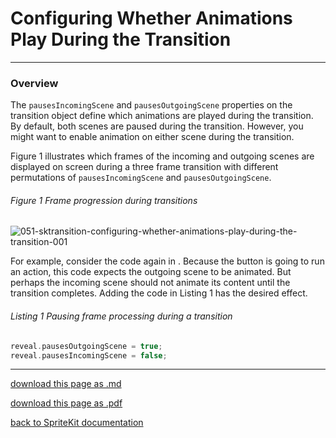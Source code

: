 # Configuring Whether Animations Play During the Transition

-----------------------------

### Overview

The `pausesIncomingScene` and `pausesOutgoingScene` properties on the transition object define which animations are played during the transition. By default, both scenes are paused during the transition. However, you might want to enable animation on either scene during the transition.

Figure 1 illustrates which frames of the incoming and outgoing scenes are displayed on screen during a three frame transition with different permutations of `pausesIncomingScene` and `pausesOutgoingScene`.

###### Figure 1 Frame progression during transitions

![051-sktransition-configuring-whether-animations-play-during-the-transition-001](/images/051-sktransition-configuring-whether-animations-play-during-the-transition-001.png)

For example, consider the code again in . Because the button is going to run an action, this code expects the outgoing scene to be animated. But perhaps the incoming scene should not animate its content until the transition completes. Adding the code in Listing 1 has the desired effect.

###### Listing 1 Pausing frame processing during a transition

```swift
reveal.pausesOutgoingScene = true;
reveal.pausesIncomingScene = false;
```

----------------------------------

[download this page as .md](https://raw.githubusercontent.com/retrokid/retrokid.github.io/master/tech_notes/spritekit_documentation/051-configuring-whether-animations-play-during-the-transition.md)

[download this page as .pdf](https://github.com/retrokid/retrokid.github.io/raw/master/tech_notes/spritekit_documentation/051-configuring-whether-animations-play-during-the-transition.pdf)

[back to SpriteKit documentation](./spritekit-documentation)
